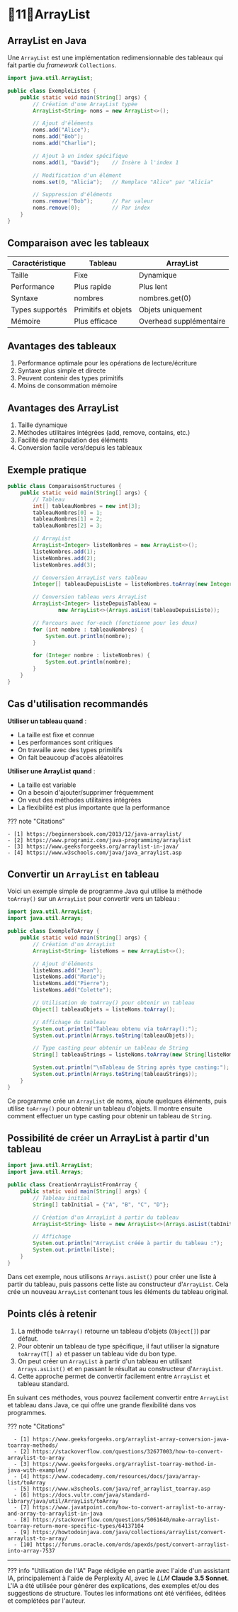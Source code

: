 # 🔸11🔸ArrayList

## ArrayList en Java

Une `ArrayList` est une implémentation redimensionnable des tableaux qui fait partie du *framework* `Collections`.

```java
import java.util.ArrayList;

public class ExempleListes {
    public static void main(String[] args) {
        // Création d'une ArrayList typée
        ArrayList<String> noms = new ArrayList<>();

        // Ajout d'éléments
        noms.add("Alice");
        noms.add("Bob");
        noms.add("Charlie");

        // Ajout à un index spécifique
        noms.add(1, "David");    // Insère à l'index 1

        // Modification d'un élément
        noms.set(0, "Alicia");   // Remplace "Alice" par "Alicia"

        // Suppression d'éléments
        noms.remove("Bob");      // Par valeur
        noms.remove(0);          // Par index
    }
}
```

## Comparaison avec les tableaux

| Caractéristique | Tableau             | ArrayList               |
|-----------------|---------------------|-------------------------|
| Taille          | Fixe                | Dynamique               |
| Performance     | Plus rapide         | Plus lent               |
| Syntaxe         | nombres             | nombres.get(0)          |
| Types supportés | Primitifs et objets | Objets uniquement       |
| Mémoire         | Plus efficace       | Overhead supplémentaire |

## Avantages des tableaux

1. Performance optimale pour les opérations de lecture/écriture
2. Syntaxe plus simple et directe
3. Peuvent contenir des types primitifs
4. Moins de consommation mémoire

## Avantages des ArrayList

1. Taille dynamique
2. Méthodes utilitaires intégrées (add, remove, contains, etc.)
3. Facilité de manipulation des éléments
4. Conversion facile vers/depuis les tableaux

## Exemple pratique

```java
public class ComparaisonStructures {
    public static void main(String[] args) {
        // Tableau
        int[] tableauNombres = new int[3];
        tableauNombres[0] = 1;
        tableauNombres[1] = 2;
        tableauNombres[2] = 3;

        // ArrayList
        ArrayList<Integer> listeNombres = new ArrayList<>();
        listeNombres.add(1);
        listeNombres.add(2);
        listeNombres.add(3);

        // Conversion ArrayList vers tableau
        Integer[] tableauDepuisListe = listeNombres.toArray(new Integer[0]);

        // Conversion tableau vers ArrayList
        ArrayList<Integer> listeDepuisTableau =
                new ArrayList<>(Arrays.asList(tableauDepuisListe));

        // Parcours avec for-each (fonctionne pour les deux)
        for (int nombre : tableauNombres) {
            System.out.println(nombre);
        }

        for (Integer nombre : listeNombres) {
            System.out.println(nombre);
        }
    }
}
```

## Cas d'utilisation recommandés

**Utiliser un tableau quand** :

- La taille est fixe et connue
- Les performances sont critiques
- On travaille avec des types primitifs
- On fait beaucoup d'accès aléatoires

**Utiliser une ArrayList quand** :

- La taille est variable
- On a besoin d'ajouter/supprimer fréquemment
- On veut des méthodes utilitaires intégrées
- La flexibilité est plus importante que la performance

??? note "Citations"

    - [1] https://beginnersbook.com/2013/12/java-arraylist/
    - [2] https://www.programiz.com/java-programming/arraylist
    - [3] https://www.geeksforgeeks.org/arraylist-in-java/
    - [4] https://www.w3schools.com/java/java_arraylist.asp

## Convertir un `ArrayList` en tableau

Voici un exemple simple de programme Java qui utilise la méthode `toArray()` sur un `ArrayList` pour convertir vers un
tableau :

```java
import java.util.ArrayList;
import java.util.Arrays;

public class ExempleToArray {
    public static void main(String[] args) {
        // Création d'un ArrayList
        ArrayList<String> listeNoms = new ArrayList<>();

        // Ajout d'éléments
        listeNoms.add("Jean");
        listeNoms.add("Marie");
        listeNoms.add("Pierre");
        listeNoms.add("Colette");

        // Utilisation de toArray() pour obtenir un tableau
        Object[] tableauObjets = listeNoms.toArray();

        // Affichage du tableau
        System.out.println("Tableau obtenu via toArray():");
        System.out.println(Arrays.toString(tableauObjets));

        // Type casting pour obtenir un tableau de String
        String[] tableauStrings = listeNoms.toArray(new String[listeNoms.size()]);

        System.out.println("\nTableau de String après type casting:");
        System.out.println(Arrays.toString(tableauStrings));
    }
}
```

Ce programme crée un `ArrayList` de noms, ajoute quelques éléments, puis utilise `toArray()` pour obtenir un tableau
d'objets. Il montre ensuite comment effectuer un type casting pour obtenir un tableau de `String`.

## Possibilité de créer un ArrayList à partir d'un tableau

```java
import java.util.ArrayList;
import java.util.Arrays;

public class CreationArrayListFromArray {
    public static void main(String[] args) {
        // Tableau initial
        String[] tabInitial = {"A", "B", "C", "D"};

        // Création d'un ArrayList à partir du tableau
        ArrayList<String> liste = new ArrayList<>(Arrays.asList(tabInitial));

        // Affichage
        System.out.println("ArrayList créée à partir du tableau :");
        System.out.println(liste);
    }
}
```

Dans cet exemple, nous utilisons `Arrays.asList()` pour créer une liste à partir du tableau, puis passons cette liste au
constructeur d'`ArrayList`. Cela crée un nouveau `ArrayList` contenant tous les éléments du tableau original.

## Points clés à retenir

1. La méthode `toArray()` retourne un tableau d'objets (`Object[]`) par défaut.
2. Pour obtenir un tableau de type spécifique, il faut utiliser la signature `toArray(T[] a)` et passer un tableau vide
   du bon type.
3. On peut créer un `ArrayList` à partir d'un tableau en utilisant `Arrays.asList()` et en passant le résultat au
   constructeur d'`ArrayList`.
4. Cette approche permet de convertir facilement entre `ArrayList` et tableau standard.

En suivant ces méthodes, vous pouvez facilement convertir entre `ArrayList` et tableau dans Java, ce qui offre une
grande flexibilité dans vos programmes.

??? note "Citations"

      - [1] https://www.geeksforgeeks.org/arraylist-array-conversion-java-toarray-methods/
      - [2] https://stackoverflow.com/questions/32677003/how-to-convert-arraylist-to-array
      - [3] https://www.geeksforgeeks.org/arraylist-toarray-method-in-java-with-examples/
      - [4] https://www.codecademy.com/resources/docs/java/array-list/toArray    
      - [5] https://www.w3schools.com/java/ref_arraylist_toarray.asp
      - [6] https://docs.vultr.com/java/standard-library/java/util/ArrayList/toArray
      - [7] https://www.javatpoint.com/how-to-convert-arraylist-to-array-and-array-to-arraylist-in-java
      - [8] https://stackoverflow.com/questions/5061640/make-arraylist-toarray-return-more-specific-types/64137104
      - [9] https://howtodoinjava.com/java/collections/arraylist/convert-arraylist-to-array/
      - [10] https://forums.oracle.com/ords/apexds/post/convert-arraylist-into-array-7537


-------

??? info "Utilisation de l'IA"
      Page rédigée en partie avec l'aide d'un assistant IA, principalement à l'aide de Perplexity AI, avec le *LLM*
      **Claude 3.5 Sonnet**. L'IA a été utilisée pour générer des explications, des exemples et/ou des suggestions de
      structure. Toutes les informations ont été vérifiées, éditées et complétées par l'auteur.